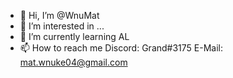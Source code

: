 - 👋 Hi, I’m @WnuMat
- 👀 I’m interested in ...
- 🌱 I’m currently learning AL
- 📫 How to reach me Discord: Grand#3175 E-Mail: mat.wnuke04@gmail.com

<!---
WnuMat/WnuMat is a ✨ special ✨ repository because its `README.md` (this file) appears on your GitHub profile.
You can click the Preview link to take a look at your changes.
--->
